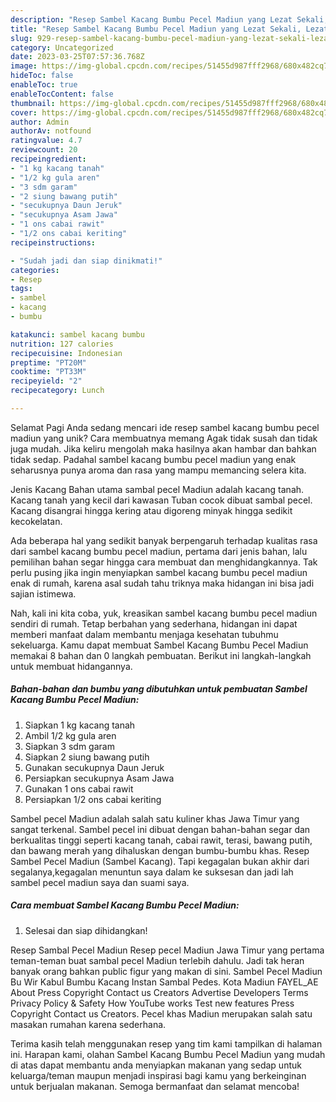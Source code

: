 ```yaml
---
description: "Resep Sambel Kacang Bumbu Pecel Madiun yang Lezat Sekali, Lezat"
title: "Resep Sambel Kacang Bumbu Pecel Madiun yang Lezat Sekali, Lezat"
slug: 929-resep-sambel-kacang-bumbu-pecel-madiun-yang-lezat-sekali-lezat
category: Uncategorized
date: 2023-03-25T07:57:36.768Z
image: https://img-global.cpcdn.com/recipes/51455d987fff2968/680x482cq70/sambel-kacang-bumbu-pecel-madiun-foto-resep-utama.jpg
hideToc: false
enableToc: true
enableTocContent: false
thumbnail: https://img-global.cpcdn.com/recipes/51455d987fff2968/680x482cq70/sambel-kacang-bumbu-pecel-madiun-foto-resep-utama.jpg
cover: https://img-global.cpcdn.com/recipes/51455d987fff2968/680x482cq70/sambel-kacang-bumbu-pecel-madiun-foto-resep-utama.jpg
author: Admin
authorAv: notfound
ratingvalue: 4.7
reviewcount: 20
recipeingredient:
- "1 kg kacang tanah"
- "1/2 kg gula aren"
- "3 sdm garam"
- "2 siung bawang putih"
- "secukupnya Daun Jeruk"
- "secukupnya Asam Jawa"
- "1 ons cabai rawit"
- "1/2 ons cabai keriting"
recipeinstructions:

- "Sudah jadi dan siap dinikmati!"
categories:
- Resep
tags:
- sambel
- kacang
- bumbu

katakunci: sambel kacang bumbu 
nutrition: 127 calories
recipecuisine: Indonesian
preptime: "PT20M"
cooktime: "PT33M"
recipeyield: "2"
recipecategory: Lunch

---
```



Selamat Pagi Anda sedang mencari ide resep sambel kacang bumbu pecel madiun yang unik? Cara membuatnya memang Agak tidak susah dan tidak juga mudah. Jika keliru mengolah maka hasilnya akan hambar dan bahkan tidak sedap. Padahal sambel kacang bumbu pecel madiun yang enak seharusnya punya aroma dan rasa yang mampu memancing selera kita.


Jenis Kacang Bahan utama sambal pecel Madiun adalah kacang tanah. Kacang tanah yang kecil dari kawasan Tuban cocok dibuat sambal pecel. Kacang disangrai hingga kering atau digoreng minyak hingga sedikit kecokelatan.

Ada beberapa hal yang sedikit banyak berpengaruh terhadap kualitas rasa dari sambel kacang bumbu pecel madiun, pertama dari jenis bahan, lalu pemilihan bahan segar hingga cara membuat dan menghidangkannya. Tak perlu pusing jika ingin menyiapkan sambel kacang bumbu pecel madiun enak di rumah, karena asal sudah tahu triknya maka hidangan ini bisa jadi sajian istimewa.


Nah, kali ini kita coba, yuk, kreasikan sambel kacang bumbu pecel madiun sendiri di rumah. Tetap berbahan yang sederhana, hidangan ini dapat memberi manfaat dalam membantu menjaga kesehatan tubuhmu sekeluarga. Kamu dapat membuat Sambel Kacang Bumbu Pecel Madiun memakai 8 bahan dan 0 langkah pembuatan. Berikut ini langkah-langkah untuk membuat hidangannya.

<!--inarticleads1-->

##### Bahan-bahan dan bumbu yang dibutuhkan untuk pembuatan Sambel Kacang Bumbu Pecel Madiun:

1. Siapkan 1 kg kacang tanah
1. Ambil 1/2 kg gula aren
1. Siapkan 3 sdm garam
1. Siapkan 2 siung bawang putih
1. Gunakan secukupnya Daun Jeruk
1. Persiapkan secukupnya Asam Jawa
1. Gunakan 1 ons cabai rawit
1. Persiapkan 1/2 ons cabai keriting


Sambel pecel Madiun adalah salah satu kuliner khas Jawa Timur yang sangat terkenal. Sambel pecel ini dibuat dengan bahan-bahan segar dan berkualitas tinggi seperti kacang tanah, cabai rawit, terasi, bawang putih, dan bawang merah yang dihaluskan dengan bumbu-bumbu khas. Resep Sambel Pecel Madiun (Sambel Kacang). Tapi kegagalan bukan akhir dari segalanya,kegagalan menuntun saya dalam ke suksesan dan jadi lah sambel pecel madiun saya dan suami saya. 

<!--inarticleads2-->

##### Cara membuat Sambel Kacang Bumbu Pecel Madiun:


1. Selesai dan siap dihidangkan!

Resep Sambal Pecel Madiun Resep pecel Madiun Jawa Timur yang pertama teman-teman buat sambal pecel Madiun terlebih dahulu. Jadi tak heran banyak orang bahkan public figur yang makan di sini. Sambel Pecel Madiun Bu Wir Kabul Bumbu Kacang Instan Sambal Pedes. Kota Madiun FAYEL_AE About Press Copyright Contact us Creators Advertise Developers Terms Privacy Policy &amp; Safety How YouTube works Test new features Press Copyright Contact us Creators. Pecel khas Madiun merupakan salah satu masakan rumahan karena sederhana. 

Terima kasih telah menggunakan resep yang tim kami tampilkan di halaman ini. Harapan kami, olahan Sambel Kacang Bumbu Pecel Madiun yang mudah di atas dapat membantu anda menyiapkan makanan yang sedap untuk keluarga/teman maupun menjadi inspirasi bagi kamu yang berkeinginan untuk berjualan makanan. Semoga bermanfaat dan selamat mencoba!
